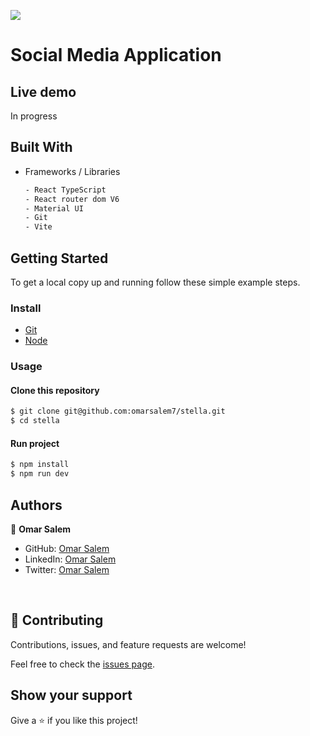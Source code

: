 ![](https://img.shields.io/badge/Stella-v1-yellow)

# Social Media Application

## Live demo

In progress

## Built With

- Frameworks / Libraries
  ```bash
  - React TypeScript
  - React router dom V6
  - Material UI
  - Git
  - Vite
  ```

## Getting Started

To get a local copy up and running follow these simple example steps.

### Install

- [Git](https://git-scm.com/downloads)
- [Node](https://nodejs.org/en/download/)

### Usage

#### Clone this repository

```bash
$ git clone git@github.com:omarsalem7/stella.git
$ cd stella
```

#### Run project

```bash
$ npm install
$ npm run dev
```

## Authors

👤 **Omar Salem**

- GitHub: [Omar Salem](https://github.com/omarsalem7)
- LinkedIn: [Omar Salem](https://www.linkedin.com/in/omarsalem7)
- Twitter: [Omar Salem](https://twitter.com/Omar80491499)

<br/>

## 🤝 Contributing

Contributions, issues, and feature requests are welcome!

Feel free to check the [issues page](../../issues/).

## Show your support

Give a ⭐️ if you like this project!
